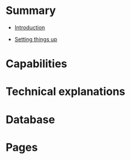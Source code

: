 # Summary

- [Introduction](./Introduction.md)

- [Setting things up](./setting_things_up.md)


# Capabilities

# Technical explanations
  # Database
  # Pages
